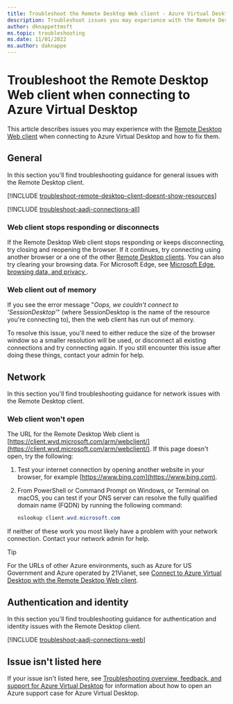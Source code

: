 ```yaml
---
title: Troubleshoot the Remote Desktop Web client - Azure Virtual Desktop
description: Troubleshoot issues you may experience with the Remote Desktop Web client when connecting to Azure Virtual Desktop.
author: dknappettmsft
ms.topic: troubleshooting
ms.date: 11/01/2022
ms.author: daknappe
---
```


# Troubleshoot the Remote Desktop Web client when connecting to Azure Virtual Desktop

This article describes issues you may experience with the [Remote Desktop Web client](users/connect-web.md?toc=%2Fazure%2Fvirtual-desktop%2Ftoc.json) when connecting to Azure Virtual Desktop and how to fix them.

## General

In this section you'll find troubleshooting guidance for general issues with the Remote Desktop client.

[!INCLUDE [troubleshoot-remote-desktop-client-doesnt-show-resources](includes/include-troubleshoot-remote-desktop-client-doesnt-show-resources.md)]

[!INCLUDE [troubleshoot-aadj-connections-all](includes/include-troubleshoot-azure-ad-joined-connections-all.md)]

### Web client stops responding or disconnects

If the Remote Desktop Web client stops responding or keeps disconnecting, try closing and reopening the browser. If it continues, try connecting using another browser or a one of the other [Remote Desktop clients](users/remote-desktop-clients-overview.md). You can also try clearing your browsing data. For Microsoft Edge, see [Microsoft Edge, browsing data, and privacy
](https://support.microsoft.com/windows/microsoft-edge-browsing-data-and-privacy-bb8174ba-9d73-dcf2-9b4a-c582b4e640dd).

### Web client out of memory

If you see the error message "*Oops, we couldn't connect to 'SessionDesktop'*" (where SessionDesktop is the name of the resource you're connecting to), then the web client has run out of memory.

To resolve this issue, you'll need to either reduce the size of the browser window so a smaller resolution will be used, or disconnect all existing connections and try connecting again. If you still encounter this issue after doing these things, contact your admin for help.

## Network

In this section you'll find troubleshooting guidance for network issues with the Remote Desktop client.

### Web client won't open

The URL for the Remote Desktop Web client is [https://client.wvd.microsoft.com/arm/webclient/](https://client.wvd.microsoft.com/arm/webclient/). If this page doesn't open, try the following:

1. Test your internet connection by opening another website in your browser, for example [https://www.bing.com](https://www.bing.com).

2. From PowerShell or Command Prompt on Windows, or Terminal on macOS, you can test if your DNS server can resolve the fully qualified domain name (FQDN) by running the following command:

   ```powershell
   nslookup client.wvd.microsoft.com
   ```

If neither of these work you most likely have a problem with your network connection. Contact your network admin for help.

> [!TIP]
> For the URLs of other Azure environments, such as Azure for US Government and Azure operated by 21Vianet, see [Connect to Azure Virtual Desktop with the Remote Desktop Web client](users/connect-web.md#access-your-resources).

## Authentication and identity

In this section you'll find troubleshooting guidance for authentication and identity issues with the Remote Desktop client.

[!INCLUDE [troubleshoot-aadj-connections-web](includes/include-troubleshoot-azure-ad-joined-connections-web.md)]

## Issue isn't listed here

If your issue isn't listed here, see [Troubleshooting overview, feedback, and support for Azure Virtual Desktop](troubleshoot-set-up-overview.md) for information about how to open an Azure support case for Azure Virtual Desktop.